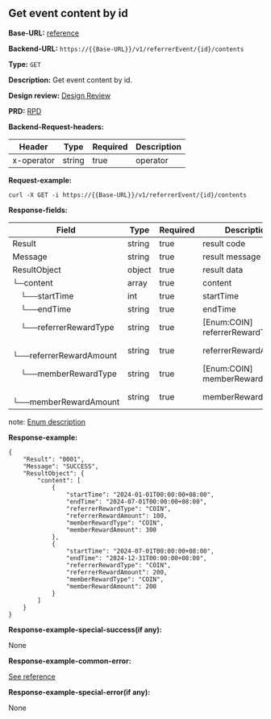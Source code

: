 #
## Get event content by id

**Base-URL:** [reference](https://jkopay.atlassian.net/wiki/spaces/RD4/pages/29393109/jkopay-app-svc+base-url)

**Backend-URL:** `https://{{Base-URL}}/v1/referrerEvent/{id}/contents`

**Type:** `GET`

**Description:** Get event content by id.

**Design review:** [Design Review](https://jkopay.atlassian.net/wiki/spaces/RD4/pages/33424007/referral+code+Design+Review)

**PRD:** [RPD](https://jkopay.atlassian.net/wiki/spaces/PM/pages/29687846)

**Backend-Request-headers:**

| Header     | Type   | Required | Description |
|------------|--------|----------|-------------|
| x-operator | string | true     | operator    |

**Request-example:**
```
curl -X GET -i https://{{Base-URL}}/v1/referrerEvent/{id}/contents
```

**Response-fields:**

| Field                         | Type   | Required | Description                    |
|-------------------------------|--------|----------|--------------------------------|
| Result                        | string | true     | result code                    |
| Message                       | string | true     | result message                 |
| ResultObject                  | object | true     | result data                    |
| └─content                     | array  | true     | content                        |
| &emsp;└──startTime            | int    | true     | startTime                      |
| &emsp;└──endTime              | string | true     | endTime                        |
| &emsp;└──referrerRewardType   | string | true     | [Enum:COIN] referrerRewardType |
| &emsp;└──referrerRewardAmount | string | true     | referrerRewardAmount           |
| &emsp;└──memberRewardType     | string | true     | [Enum:COIN] memberRewardType   |
| &emsp;└──memberRewardAmount   | string | true     | memberRewardAmount             |

note: [Enum description](https://enum_place)

**Response-example:**
```
{
    "Result": "0001",
    "Message": "SUCCESS",
    "ResultObject": {
        "content": [
            {
                "startTime": "2024-01-01T00:00:00+08:00",
                "endTime": "2024-07-01T00:00:00+08:00",
                "referrerRewardType": "COIN",
                "referrerRewardAmount": 100,
                "memberRewardType": "COIN",
                "memberRewardAmount": 300
            },
            {
                "startTime": "2024-07-01T00:00:00+08:00",
                "endTime": "2024-12-31T00:00:00+08:00",
                "referrerRewardType": "COIN",
                "referrerRewardAmount": 200,
                "memberRewardType": "COIN",
                "memberRewardAmount": 200
            }
        ]
    }
}
```

**Response-example-special-success(if any):**

None

**Response-example-common-error:**

[See reference](https://jkopay.atlassian.net/wiki/spaces/RD4/pages/29852060/jkopay-app-svc+result+code)

**Response-example-special-error(if any):**

None